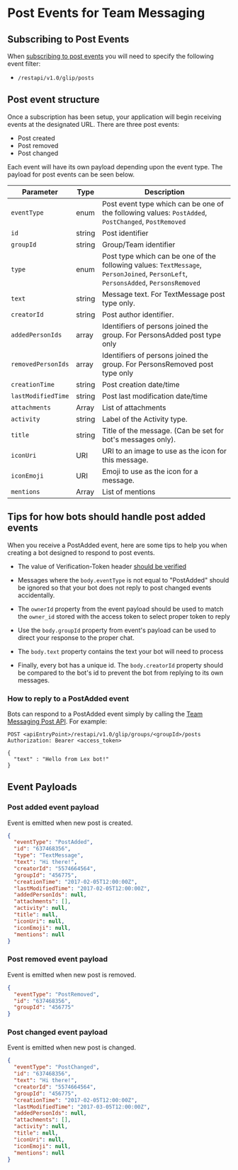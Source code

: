 # Post Events for Team Messaging

## Subscribing to Post Events

When [subscribing to post events](../outgoing-webhooks/) you will need to specify the following event filter:

* `/restapi/v1.0/glip/posts`

## Post event structure

Once a subscription has been setup, your application will begin receiving events at the designated URL. There are three post events:

* Post created
* Post removed
* Post changed

Each event will have its own payload depending upon the event type. The payload for post events can be seen below. 

| Parameter | Type | Description |
|-|-|-|
| `eventType` | enum | Post event type which can be one of the following values: `PostAdded`, `PostChanged`, `PostRemoved` |
| `id` | string | Post identifier |
| `groupId` | string | Group/Team identifier |
| `type` | enum | Post type which can be one of the following values: `TextMessage`, `PersonJoined`, `PersonLeft`, `PersonsAdded`, `PersonsRemoved` |
| `text` | string | Message text. For TextMessage post type only. |
| `creatorId` | string | Post author identifier. |
| `addedPersonIds` | array | Identifiers of persons joined the group. For PersonsAdded post type only |
| `removedPersonIds` | array | Identifiers of persons joined the group. For PersonsRemoved post type only |
| `creationTime` | string | Post creation date/time |
| `lastModifiedTime` | string | Post last modification date/time |
| `attachments` | Array | List of attachments |
| `activity` | string | Label of the Activity type. |
| `title` | string | Title of the message. (Can be set for bot's messages only). |
| `iconUri` | URI | URI to an image to use as the icon for this message. |
| `iconEmoji` | URI | Emoji to use as the icon for a message. |
| `mentions` | Array | List of mentions |

## Tips for how bots should handle post added events

When you receive a PostAdded event, here are some tips to help you when creating a bot designed to respond to post events.

* The value of Verification-Token header [should be verified](../outgoing-webhooks/#verifying-webhooks)

* Messages where the `body.eventType` is not equal to "PostAdded" should be ignored so that your bot does not reply to post changed events accidentally.

* The `ownerId` property from the event payload should be used to match the `owner_id` stored with the access token to select proper token to reply

* Use the `body.groupId` property from event's payload can be used to direct your response to the proper chat. 

* The `body.text` property contains the text your bot will need to process

* Finally, every bot has a unique id. The `body.creatorId` property should be compared to the bot's id to prevent the bot from replying to its own messages. 

### How to reply to a PostAdded event

Bots can respond to a PostAdded event simply by calling the [Team Messaging Post API](../posting/). For example:

```http
POST <apiEntryPoint>/restapi/v1.0/glip/groups/<groupId>/posts
Authorization: Bearer <access_token>
  
{
  "text" : "Hello from Lex bot!"
}
```

## Event Payloads

### Post added event payload

Event is emitted when new post is created.

```json
{
  "eventType": "PostAdded",
  "id": "637468356",
  "type": "TextMessage",
  "text": "Hi there!",
  "creatorId": "5574664564",
  "groupId": "456775",
  "creationTime": "2017-02-05T12:00:00Z",
  "lastModifiedTime": "2017-02-05T12:00:00Z",
  "addedPersonIds": null,
  "attachments": [],
  "activity": null,
  "title": null,
  "iconUri": null,
  "iconEmoji": null,
  "mentions": null
}
```

### Post removed event payload

Event is emitted when new post is removed.

```json
{
  "eventType": "PostRemoved",
  "id": "637468356",
  "groupId": "456775"
}
```

### Post changed event payload

Event is emitted when new post is changed.

```json
{
  "eventType": "PostChanged",
  "id": "637468356",
  "text": "Hi there!",
  "creatorId": "5574664564",
  "groupId": "456775",
  "creationTime": "2017-02-05T12:00:00Z",
  "lastModifiedTime": "2017-03-05T12:00:00Z",
  "addedPersonIds": null,
  "attachments": [],
  "activity": null,
  "title": null,
  "iconUri": null,
  "iconEmoji": null,
  "mentions": null
}
```

